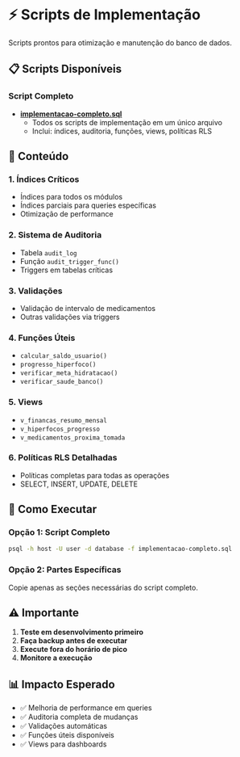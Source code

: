# ⚡ Scripts de Implementação

Scripts prontos para otimização e manutenção do banco de dados.

## 📋 Scripts Disponíveis

### Script Completo

- **[implementacao-completo.sql](./implementacao-completo.sql)**
  - Todos os scripts de implementação em um único arquivo
  - Inclui: índices, auditoria, funções, views, políticas RLS

## 🎯 Conteúdo

### 1. Índices Críticos
- Índices para todos os módulos
- Índices parciais para queries específicas
- Otimização de performance

### 2. Sistema de Auditoria
- Tabela `audit_log`
- Função `audit_trigger_func()`
- Triggers em tabelas críticas

### 3. Validações
- Validação de intervalo de medicamentos
- Outras validações via triggers

### 4. Funções Úteis
- `calcular_saldo_usuario()`
- `progresso_hiperfoco()`
- `verificar_meta_hidratacao()`
- `verificar_saude_banco()`

### 5. Views
- `v_financas_resumo_mensal`
- `v_hiperfocos_progresso`
- `v_medicamentos_proxima_tomada`

### 6. Políticas RLS Detalhadas
- Políticas completas para todas as operações
- SELECT, INSERT, UPDATE, DELETE

## 🚀 Como Executar

### Opção 1: Script Completo
```bash
psql -h host -U user -d database -f implementacao-completo.sql
```

### Opção 2: Partes Específicas
Copie apenas as seções necessárias do script completo.

## ⚠️ Importante

1. **Teste em desenvolvimento primeiro**
2. **Faça backup antes de executar**
3. **Execute fora do horário de pico**
4. **Monitore a execução**

## 📊 Impacto Esperado

- ✅ Melhoria de performance em queries
- ✅ Auditoria completa de mudanças
- ✅ Validações automáticas
- ✅ Funções úteis disponíveis
- ✅ Views para dashboards
